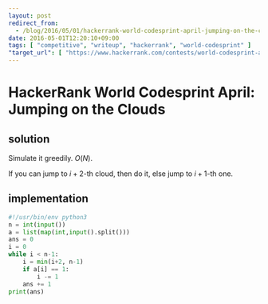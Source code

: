 ```yaml
---
layout: post
redirect_from:
  - /blog/2016/05/01/hackerrank-world-codesprint-april-jumping-on-the-clouds/
date: 2016-05-01T12:20:10+09:00
tags: [ "competitive", "writeup", "hackerrank", "world-codesprint" ]
"target_url": [ "https://www.hackerrank.com/contests/world-codesprint-april/challenges/jumping-on-the-clouds" ]
---
```


# HackerRank World Codesprint April: Jumping on the Clouds

## solution

Simulate it greedily. $O(N)$.

If you can jump to $i+2$-th cloud, then do it, else jump to $i+1$-th one.

## implementation

``` python
#!/usr/bin/env python3
n = int(input())
a = list(map(int,input().split()))
ans = 0
i = 0
while i < n-1:
    i = min(i+2, n-1)
    if a[i] == 1:
        i -= 1
    ans += 1
print(ans)
```
